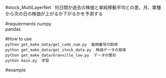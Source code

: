 #stock_MultiLayerNet  
何日間か過去の株価と単純移動平均との差、月、業種  
から次の日の株価が上がるか下がるかを予測する

#requierments 
numpy  
pandas  

#How to use  
`python get_make_data/get_code_num.py  銘柄番号の取得`  
`python get_make_data/get_stock_data.py  株価データの取得`  
`python get_make_data/Granville_low.py  データの整形`  
`python main.py  学習`  

#example
